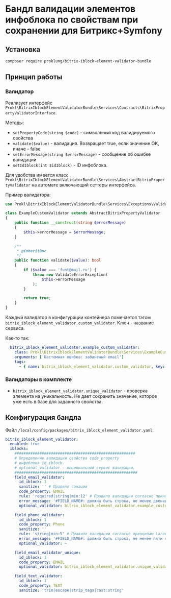 # Бандл валидации элементов инфоблока по свойствам при сохранении для Битрикс+Symfony

## Установка

```bash
composer require proklung/bitrix-iblock-element-validator-bundle
``` 

## Принцип работы

### Валидатор

Реализует интерфейс `Prokl\BitrixIblockElementValidatorBundle\Services\Contracts\BitrixPropertyValidatorInterface`.

Методы:

- `setPropertyCode(string $code)` - символьный код валидируемого свойства
- `validate($value)` - валидация. Возвращает true, если значение OK, иначе - false
- `setErrorMessage(string $errorMessage)` - сообщение об ошибке валидации
- `setIdIblock(int $idIblock)` - ID инфоблока.

Для удобства имеется класс `Prokl\BitrixIblockElementValidatorBundle\Services\AbstractBitrixPropertyValidator`
на автомате включающий сеттеры интерфейса.

Пример валидатора:

```php
use Prokl\BitrixIblockElementValidatorBundle\Services\Exceptions\ValidateErrorException;

class ExampleCustomValidator extends AbstractBitrixPropertyValidator
{
    public function __construct(string $errorMessage)
    {
        $this->errorMessage = $errorMessage;
    }

    /**
     * @inheritDoc
     */
    public function validate($value): bool
    {
        if ($value === 'funt@mail.ru') {
            throw new ValidateErrorException(
                $this->errorMessage
            );
        }

        return true;
    }
}
```

Каждый валидатор в конфигурации контейнера помечается тэгом `bitrix_iblock_element_validator.custom_validator`.
Ключ - название сервиса.

Как-то так:

```yaml
  bitrix_iblock_element_validator.example_custom_validator:
    class: Prokl\BitrixIblockElementValidatorBundle\Services\ExampleCustomValidator
    arguments: ['Кастомная ошибка: забаненый email']
    tags:
      - { name: bitrix_iblock_element_validator.custom_validator, key: bitrix_iblock_element_validator.example_custom_validator  }
```

### Валидаторы в комплекте

- `bitrix_iblock_element_validator.unique_validator` - проверка элемента на уникальность. Не дает сохранить значение, которое уже есть в базе для заданного свойства.

## Конфигурация бандла

Файл `/local/config/packages/bitrix_iblock_element_validator.yaml`.

```yaml
bitrix_iblock_element_validator:
  enabled: true
  iblocks:
    #####################################################
    # Определение валидации свойства code_property
    # инфоблока id_iblock.
    # optional_validator - опциональный сервис валидации.
    ######################################################
    field_email_validator:
      id_iblock: 1
      sanitize: '' # Правило санации
      code_property: EMAIL
      rule: 'required|string|min:12' # Правило валидации согласно принципам Laravel Validator
      error_message: '#FIELD_NAME#: должна быть строка, не менее двенадцати символов длиной.'
      optional_validator: bitrix_iblock_element_validator.example_custom_validator

    field_phone_validator:
      id_iblock: 1
      code_property: Phone
      sanitize: ''
      rule: 'string|min:5' # Правило валидации согласно принципам Laravel Validator
      error_message: '#FIELD_NAME#: должна быть строка, не менее пяти символов длиной.'
      optional_validator: ~

    field_email_validator_unique:
      id_iblock: 1
      code_property: EMAIL
      optional_validator: bitrix_iblock_element_validator.unique_validator

    field_text_validator:
      id_iblock: 1
      code_property: TEXT
      sanitize: 'trim|escape|strip_tags|cast:string'
```